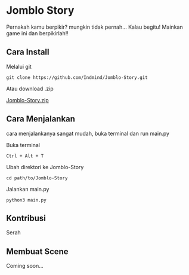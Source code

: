 # Jomblo Story

Pernakah kamu berpikir? mungkin tidak pernah... 
Kalau begitu! Mainkan game ini dan berpikirlah!!

## Cara Install

Melalui git

` git clone https://github.com/Indmind/Jomblo-Story.git `

Atau download .zip

[Jomblo-Story.zip](https://github.com/Indmind/Jomblo-Story/archive/master.zip)

## Cara Menjalankan

cara menjalankanya sangat mudah, buka terminal dan run main.py

Buka terminal

` Ctrl + Alt + T `

Ubah direktori ke Jomblo-Story

` cd path/to/Jomblo-Story `

Jalankan main.py

` python3 main.py `

## Kontribusi

Serah

## Membuat Scene

Coming soon...
